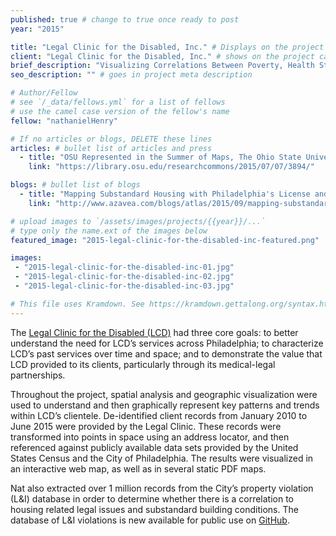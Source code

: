 ```yaml
---
published: true # change to true once ready to post
year: "2015"

title: "Legal Clinic for the Disabled, Inc." # Displays on the project post page
client: "Legal Clinic for the Disabled, Inc." # shows on the project card
brief_description: "Visualizing Correlations Between Poverty, Health Status, Legal Need, and Geography in Philadelphia" # shows on the project card
seo_description: "" # goes in project meta description

# Author/Fellow
# see `/_data/fellows.yml` for a list of fellows
# use the camel case version of the fellow's name
fellow: "nathanielHenry"

# If no articles or blogs, DELETE these lines
articles: # bullet list of articles and press
  - title: "OSU Represented in the Summer of Maps, The Ohio State University Research Commons, July 7, 2015"
    link: "https://library.osu.edu/researchcommons/2015/07/07/3894/"

blogs: # bullet list of blogs
  - title: "Mapping Substandard Housing with Philadelphia's License and Inspection Data"
    link: "http://www.azavea.com/blogs/atlas/2015/09/mapping-substandard-housing-with-philadelphias-license-and-inspection-data/"

# upload images to `/assets/images/projects/{{year}}/...`
# type only the name.ext of the images below
featured_image: "2015-legal-clinic-for-the-disabled-inc-featured.png"

images:
 - "2015-legal-clinic-for-the-disabled-inc-01.jpg"
 - "2015-legal-clinic-for-the-disabled-inc-02.jpg"
 - "2015-legal-clinic-for-the-disabled-inc-03.jpg"

# This file uses Kramdown. See https://kramdown.gettalong.org/syntax.html for syntax
---
```

The [Legal Clinic for the Disabled (LCD)](http://www.lcdphila.org/) had three core goals: to better understand the need for LCD’s services across Philadelphia; to characterize LCD’s past services over time and space; and to demonstrate the value that LCD provided to its clients, particularly through its medical-legal partnerships.

Throughout the project, spatial analysis and geographic visualization were used to understand and then graphically represent key patterns and trends within LCD’s clientele. De-identified client records from January 2010 to June 2015 were provided by the Legal Clinic. These records were transformed into points in space using an address locator, and then referenced against publicly available data sets provided by the United States Census and the City of Philadelphia. The results were visualized in an interactive web map, as well as in several static PDF maps.

Nat also extracted over 1 million records from the City’s property violation (L&I) database in order to determine whether there is a correlation to housing related legal issues and substandard building conditions. The database of L&I violations is new available for public use on [GitHub](https://github.com/summer-of-maps/2015-LCD-PhillyViolations).
